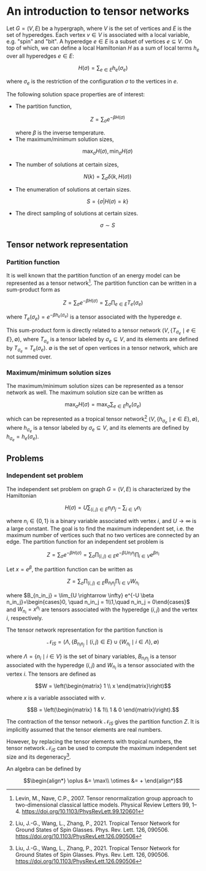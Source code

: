 # An introduction to tensor networks

Let $G = (V, E)$ be a hypergraph, where $V$ is the set of vertices and $E$ is the set of hyperedges. Each vertex $v \in V$ is associated with a local variable, e.g. "spin" and "bit". A hyperedge $e \in E$ is a subset of vertices $e \subseteq V$. On top of which, we can define a local Hamiltonian $H$ as a sum of local terms $h_e$ over all hyperedges $e \in E$:

```math
H(\sigma) = \sum_{e \in E} h_e(\sigma_e)
```

where $\sigma_e$ is the restriction of the configuration $\sigma$ to the vertices in $e$.

The following solution space properties are of interest:

* The partition function,
    ```math
    Z = \sum_{\sigma} e^{-\beta H(\sigma)}
    ```
    where $\beta$ is the inverse temperature.
* The maximum/minimum solution sizes,
    ```math
    \max_{\sigma} H(\sigma), \min_{\sigma} H(\sigma)
    ```
* The number of solutions at certain sizes,
    ```math
    N(k) = \sum_{\sigma} \delta(k, H(\sigma))
    ```
* The enumeration of solutions at certain sizes.
    ```math
    S = \{ \sigma | H(\sigma) = k \}
    ```
* The direct sampling of solutions at certain sizes.
    ```math
    \sigma \sim S
    ```

## Tensor network representation

### Partition function
It is well known that the partition function of an energy model can be represented as a tensor network[^Levin2007]. The partition function can be written in a sum-product form as
```math
Z = \sum_{\sigma} e^{-\beta H(\sigma)} = \sum_{\sigma} \prod_{e \in E} T_e(\sigma_e)
```
where $T_e(\sigma_e) = e^{-\beta h_e(\sigma_e)}$ is a tensor associated with the hyperedge $e$.

This sum-product form is directly related to a tensor network $(V, \{T_{\sigma_e} \mid e\in E\}, \emptyset)$, where $T_{\sigma_e}$ is a tensor labeled by $\sigma_e \subseteq V$, and its elements are defined by $T_{\sigma_e}= T_e(\sigma_e)$. $\emptyset$ is the set of open vertices in a tensor network, which are not summed over.

### Maximum/minimum solution sizes
The maximum/minimum solution sizes can be represented as a tensor network as well. The maximum solution size can be written as
```math
\max_{\sigma} H(\sigma) = \max_{\sigma} \sum_{e \in E} h_e(\sigma_e)
```
which can be represented as a tropical tensor network[^Liu2021] $(V, \{h_{\sigma_e} \mid e\in E\}, \emptyset)$, where $h_{\sigma_e}$ is a tensor labeled by $\sigma_e \subseteq V$, and its elements are defined by $h_{\sigma_e}= h_e(\sigma_e)$.

## Problems
### Independent set problem
The independent set problem on graph $G=(V, E)$ is characterized by the Hamiltonian
```math
H(\sigma) = U \sum_{(i, j) \in E}  n_i n_j - \sum_{i \in V} n_i
```
where $n_i \in \{0, 1\}$ is a binary variable associated with vertex $i$, and $U\rightarrow \infty$ is a large constant. The goal is to find the maximum independent set, i.e. the maximum number of vertices such that no two vertices are connected by an edge.
The partition function for an independent set problem is
```math
Z = \sum_{\sigma} e^{-\beta H(\sigma)} = \sum_{\sigma} \prod_{(i, j) \in E} e^{-\beta U n_in_j} \prod_{i \in V} e^{\beta n_i}
```

Let $x = e^{\beta}$, the partition function can be written as
```math
Z = \sum_{\sigma} \prod_{(i, j) \in E} B_{n_in_j} \prod_{i \in V} W_{n_i}
```
where $B_{n_in_j} = \lim_{U \rightarrow \infty} e^{-U \beta n_in_j}=\begin{cases}0, \quad n_in_j = 1\\1,\quad n_in_j = 0\end{cases}$ and $W_{n_i} = x^{n_i}$ are tensors associated with the hyperedge $(i, j)$ and the vertex $i$, respectively.

The tensor network representation for the partition function is
```math
\mathcal{N}_{IS} = (\Lambda, \{B_{n_in_j} \mid (i, j)\in E\} \cup \{W_{n_i} \mid i\in \Lambda\}, \emptyset)
```
where $\Lambda = \{n_i \mid i \in V\}$ is the set of binary variables, $B_{n_in_j}$ is a tensor associated with the hyperedge $(i, j)$ and $W_{n_i}$ is a tensor associated with the vertex $i$. The tensors are defined as
```math
W = \left(\begin{matrix}
    1 \\
    x
    \end{matrix}\right)
```
where $x$ is a variable associated with $v$.
```math
B = \left(\begin{matrix}
1  & 1\\
1 & 0
\end{matrix}\right).
```

The contraction of the tensor network $\mathcal{N}_{IS}$ gives the partition function $Z$. It is implicitly assumed that the tensor elements are real numbers.

However, by replacing the tensor elements with tropical numbers, the tensor network $\mathcal{N}_{IS}$ can be used to compute the maximum independent set size and its degeneracy[^Liu2021].

An algebra can be defined by
```math
\begin{align*}
\oplus &= \max\\
\otimes &= +
\end{align*}
```

[^Levin2007]: Levin, M., Nave, C.P., 2007. Tensor renormalization group approach to two-dimensional classical lattice models. Physical Review Letters 99, 1–4. https://doi.org/10.1103/PhysRevLett.99.120601
[^Liu2021]: Liu, J.-G., Wang, L., Zhang, P., 2021. Tropical Tensor Network for Ground States of Spin Glasses. Phys. Rev. Lett. 126, 090506. https://doi.org/10.1103/PhysRevLett.126.090506